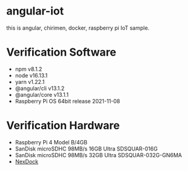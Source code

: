 # angular-iot

this is angular, chirimen, docker, raspberry pi IoT sample.

# Verification Software
- npm v8.1.2
- node v16.13.1
- yarn v1.22.1
- @angular/cli v13.1.2
- @angular/core v13.1.1
- Raspberry Pi OS 64bit release 2021-11-08

# Verification Hardware
- Raspberry Pi 4 Model B/4GB
- SanDisk microSDHC 98MB/s 16GB Ultra SDSQUAR-016G
- SanDisk microSDHC 98MB/s 32GB Ultra SDSQUAR-032G-GN6MA
- [NexDock](https://nexdock.com/raspberrypi-laptop/)
